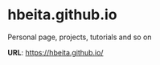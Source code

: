 # hbeita.github.io
Personal page, projects, tutorials and so on

**URL**: https://hbeita.github.io/
